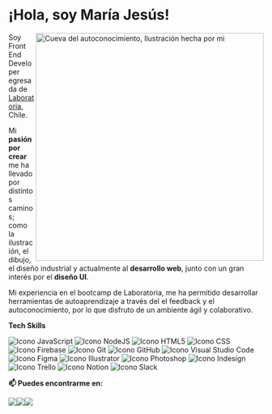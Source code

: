 <h1> ¡Hola, soy María Jesús! </h1>

<div>
<img src="Cueva del autoconocimiento.jpg" width="450px" alt = "Cueva del autoconocimiento, Ilustración hecha por mi" align = "right">

<p>
 Soy Front End Developer egresada de <a href = "https://www.laboratoria.la/" target="_blank">Laboratoria</a>, Chile. 
</p>
<p>
Mi <strong>pasión por crear</strong> me ha llevado por distintos caminos; como la ilustración, el dibujo, el diseño industrial y actualmente al <strong>desarrollo web</strong>, junto con un gran interés por el <strong>diseño UI</strong>.  
</p>
<p>    
Mi experiencia en el bootcamp de Laboratoria, me ha permitido desarrollar herramientas de autoaprendizaje a través del el feedback y el autoconocimiento, por lo que disfruto de un ambiente ágil y colaborativo.
</p> 
</div>
  
<div> 
<p><strong>Tech Skills</strong></p>
</div>       
       
![Icono JavaScript](https://img.icons8.com/color/50/ffffff/javascript--v1.png "JavaScript")                 ![Icono NodeJS](https://img.icons8.com/windows/50/ffffff/nodejs.png "NodeJS")               ![Icono HTML5](https://img.icons8.com/color/50/ffffff/html-5--v1.png "HTML5")               ![Icono CSS](https://img.icons8.com/color/50/ffffff/css3.png "CSS")               ![Icono Firebase](https://img.icons8.com/color/50/ffffff/firebase.png "Firebase")               ![Icono Git](https://img.icons8.com/color/50/ffffff/git.png "Git")               ![Icono GitHub](https://img.icons8.com/ios-glyphs/50/ffffff/github.png "GitHub")               ![Icono Visual Studio Code](https://img.icons8.com/color/50/ffffff/visual-studio-code-2019.png "Visual Studio Code")               ![Icono Figma](https://img.icons8.com/color/50/ffffff/figma--v1.png "Figma")               ![Icono Illustrator](https://img.icons8.com/color/50/000000/adobe-illustrator--v1.png "Illustrator")               ![Icono Photoshop](https://img.icons8.com/color/50/000000/adobe-photoshop--v1.png "Photoshop")               ![Icono Indesign](https://img.icons8.com/color/50/000000/adobe-indesign--v1.png "Indesign")               ![Icono Trello](https://img.icons8.com/color/50/000000/trello.png "Trello")               ![Icono Notion](https://img.icons8.com/material-outlined/50/FFFFFF/notion--v1.png "Notion")               ![Icono Slack](https://img.icons8.com/color/50/000000/slack-new.png "Slack")






<!--
<div>
<img src="https://img.icons8.com/color/48/ffffff/javascript--v1.png">
<p>JavaScript</p>
</div>
-->

<p><strong>📫 Puedes encontrarme en:</strong></p> 

<div style = "display: flex; flex-direction: row">
<a href = "https://www.linkedin.com/in/majesuso/" target="_blank"><img src = "https://img.icons8.com/ios-filled/50/ffffff/linkedin.png"></a>
<a href = "https://www.behance.net/majesusop8943?tracking_source=search_users%7Cmaria%20jesus%20oliva" target="_blank"><img src = "https://img.icons8.com/ios-filled/50/ffffff/behance.png"></a>
<a href = "mailto:majesus.op@gmail.com" target="_blank"><img src = "https://img.icons8.com/ios-filled/50/ffffff/secured-letter--v1.png"></a>
</div>

<!--



**majesuso/majesuso** is a ✨ _special_ ✨ repository because its `README.md` (this file) appears on your GitHub profile.

Here are some ideas to get you started:

- 🔭 I’m currently working on ...
- 🌱 I’m currently learning ...
- 👯 I’m looking to collaborate on ...
- 🤔 I’m looking for help with ...
- 💬 Ask me about ...
- 📫 How to reach me: ...
- 😄 Pronouns: ...
- ⚡ Fun fact: ...
-->

